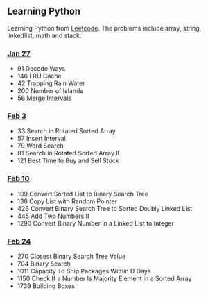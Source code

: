 ## Learning Python

Learning Python from [Leetcode](https://leetcode.com/problemset/all/). The problems include array, string, linkedlist, math and stack.

### [Jan 27](./Jan27)

- 91 Decode Ways
- 146 LRU Cache
- 42 Trapping Rain Water
- 200 Number of Islands
- 56 Merge Intervals

### [Feb 3](./Feb3)

- 33 Search in Rotated Sorted Array
- 57 Insert Interval
- 79 Word Search
- 81 Search in Rotated Sorted Array II
- 121 Best Time to Buy and Sell Stock

### [Feb 10](./Feb10)

- 109 Convert Sorted List to Binary Search Tree    
- 138 Copy List with Random Pointer   
- 426 Convert Binary Search Tree to Sorted Doubly Linked List
- 445 Add Two Numbers II    
- 1290 Convert Binary Number in a Linked List to Integer  

### [Feb 24](./Feb24)

- 270 Closest Binary Search Tree Value    
- 704 Binary Search       
- 1011 Capacity To Ship Packages Within D Days    
- 1150 Check If a Number Is Majority Element in a Sorted Array 
- 1739 Building Boxes    
